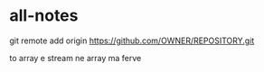 # all-notes
git remote add origin https://github.com/OWNER/REPOSITORY.git

to array e stream ne array ma ferve
